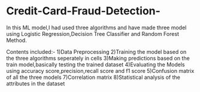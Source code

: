 # Credit-Card-Fraud-Detection-
In this ML model,I had used three algorithms and have made three model using Logistic Regression,Decision Tree Classifier and Random Forest Method.

Contents included:-
1)Data Preprocessing
2)Training the model based on the three algorithms seperately in cells
3)Making predictions based on the train model,basically testing the trained dataset
4)Evaluating the Models using accuracy score,precision,recall score and f1 score
5)Confusion matrix of all the three models
7)Correlation matrix
8)Statistical analysis of the attributes in the dataset

